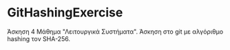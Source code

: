 # GitHashingExercise

Άσκηση 4 Μάθημα "Λειτουργικά Συστήματα". 
Άσκηση στο git με αλγόριθμο hashing τον SHA-256. 
